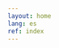 ```yaml
---
layout: home
lang: es
ref: index
---
```


<script src="https://my.hellobar.com/9f0cf98197760facaf65fc7e2f76f6c6bfe3bae6.js" type="text/javascript" charset="utf-8" async="async"></script>
